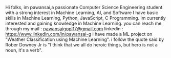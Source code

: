 Hi folks, 
im pawansai,a passionate Computer Science Engineering student with a strong interest in Machine Learning, AI, and Software
I have basic skills in Machine Learning, Python, JavaScript, C Programming.
im currently interested and gaining knowledge in Machine Learning.
you can reach me through my mail : pawansaigopi17@gmail.com
                        linkedin : https://www.linkedin.com/in/pawansai-g
i have made a ML project on "Weather Classification using Machine Learning".
i follow the quote said by Rober Downey Jr is 
"I think that we all do heroic things, but hero is not a noun, it's a verb".

